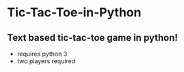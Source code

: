 # Tic-Tac-Toe-in-Python
## Text based tic-tac-toe game in python!
- requires python 3
- two players required
